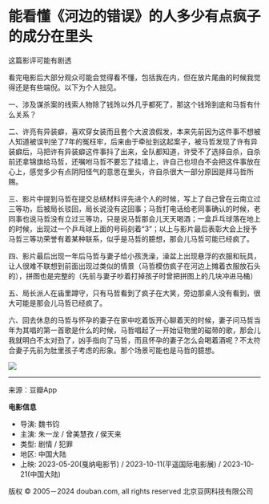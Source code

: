 # 能看懂《河边的错误》的人多少有点疯子的成分在里头

这篇影评可能有剧透

看完电影后大部分观众可能会觉得看不懂，包括我在内，但在放片尾曲的时候我觉得还是有些端倪。以下为个人拙见。

一、涉及谋杀案的线索人物除了钱玲以外几乎都死了，那这个钱玲到底和马哲有什么关系？

二、许亮有异装癖，喜欢穿女装而且套个大波浪假发，本来先前因为这件事不想被人知道被误判坐了7年的冤枉牢，后来由于牵扯到这起案子，被马哲发现了许有异装癖后，马把许有异装癖这件事抖了出来，全队都知道，许受不了选择自杀，自杀前还拿锦旗给马哲，还嘱咐马哲不要忘了挂墙上，许自己也坦白不会把这件事放在心上，感觉多少有点阴阳怪气的意思在里头，许自杀很大一部分原因是拜马哲所赐。

三、影片中提到马哲在提交总结材料评先进个人的时候，写上了自己曾在云南立过三等功，后被局长驳回，局长说没有这回事；马哲打电话给老同事确认的时候，老同事也说马哲没有立过三等功，只是说马哲那会儿天天喝酒；一盒乒乓球落在地上的时候，出现过一个乒乓球上面的号码刻着“3”；以上与影片最后表彰大会上授予马哲三等功荣誉有着某种联系，似乎是马哲的臆想，那会儿马哲可能已经疯了。

四、影片最后出现一年后马哲与妻子给小孩洗澡，澡盆上出现悬浮的衣服和玩具，让人很难不联想到前面出现过类似的情景（马哲模仿疯子在河边上摊着衣服放石头的），拼图也是完整的（先前与妻子吵着打掉孩子时曾把拼图上的几块冲进马桶）

五、局长派人在庙里蹲守，只有马哲看到了疯子在大笑，旁边那桌人没有看到，很大可能是那会儿马哲已经疯了。

六、回去休息的马哲与怀孕的妻子在家中吃着饭开心聊着天的时候，妻子问马哲当年为其唱的第一首歌是什么的时候，马哲唱起了一开始证物里的磁带的歌，那会儿我就明白不太对劲了，凶手指向了马哲，而且怀孕的妻子怎么会喝着酒呢？不太符合妻子先前为肚里孩子考虑的形象。那个场景可能也是马哲的臆想。

![](https://img9.doubanio.com/view/thing_review/l/public/p9640724.webp)

---

来源：豆瓣App

**电影信息**  
- 导演: 魏书钧  
- 主演: 朱一龙 / 曾美慧孜 / 侯天来  
- 类型: 剧情 / 犯罪  
- 地区: 中国大陆  
- 上映: 2023-05-20(戛纳电影节) / 2023-10-11(平遥国际电影展) / 2023-10-21(中国大陆)  

版权 © 2005－2024 douban.com, all rights reserved 北京豆网科技有限公司